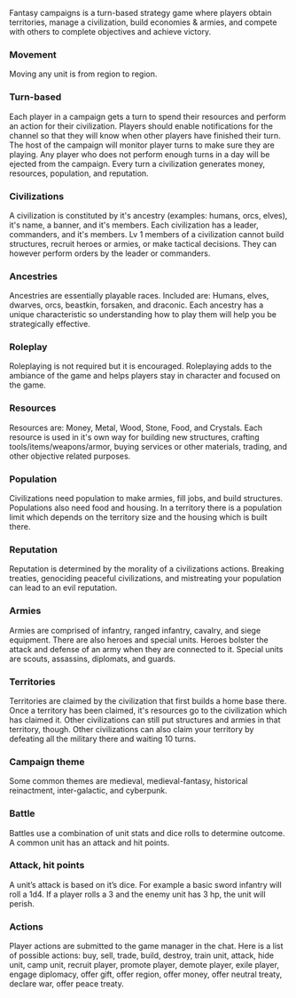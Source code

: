 Fantasy campaigns is a turn-based strategy game where players obtain territories, manage a civilization, build economies & armies, and compete with others to complete objectives and achieve victory.

### Movement
Moving any unit is from region to region.

### Turn-based
Each player in a campaign gets a turn to spend their resources and perform an action for their civilization. Players should enable notifications for the channel so that they will know when other players have finished their turn. The host of the campaign will monitor player turns to make sure they are playing. Any player who does not perform enough turns in a day will be ejected from the campaign. Every turn a civilization generates money, resources, population, and reputation.

### Civilizations
A civilization is constituted by it's ancestry (examples: humans, orcs, elves), it's name, a banner, and it's members. Each civilization has a leader, commanders, and it's members. Lv 1 members of a civilization cannot build structures, recruit heroes or armies, or make tactical decisions. They can however perform orders by the leader or commanders.

### Ancestries
Ancestries are essentially playable races. Included are: Humans, elves, dwarves, orcs, beastkin, forsaken, and draconic. Each ancestry has a unique characteristic so understanding how to play them will help you be strategically effective.

### Roleplay
Roleplaying is not required but it is encouraged. Roleplaying adds to the ambiance of the game and helps players stay in character and focused on the game.

### Resources
Resources are: Money, Metal, Wood, Stone, Food, and Crystals. Each resource is used in it's own way for building new structures, crafting tools/items/weapons/armor, buying services or other materials, trading, and other objective related purposes.

### Population 
Civilizations need population to make armies, fill jobs, and build structures. Populations also need food and housing. In a territory there is a population limit which depends on the territory size and the housing which is built there.

### Reputation
Reputation is determined by the morality of a civilizations actions. Breaking treaties, genociding peaceful civilizations, and mistreating your population can lead to an evil reputation.

### Armies
Armies are comprised of infantry, ranged infantry, cavalry, and siege equipment. There are also heroes and special units. Heroes bolster the attack and defense of an army when they are connected to it. Special units are scouts, assassins, diplomats, and guards.

### Territories
Territories are claimed by the civilization that first builds a home base there. Once a territory has been claimed, it's resources go to the civilization which has claimed it. Other civilizations can still put structures and armies in that territory, though. Other civilizations can also claim your territory by defeating all the military there and waiting 10 turns.

### Campaign theme
Some common themes are medieval, medieval-fantasy, historical reinactment, inter-galactic, and cyberpunk.

### Battle
Battles use a combination of unit stats and dice rolls to determine outcome. A common unit has an attack and hit points.

### Attack, hit points
A unit’s attack is based on it’s dice. For example a basic sword infantry will roll a 1d4. If a player rolls a 3 and the enemy unit has 3 hp, the unit will perish.

### Actions
Player actions are submitted to the game manager in the chat. Here is a list of possible actions: buy, sell, trade, build, destroy, train unit, attack, hide unit, camp unit, recruit player, promote player, demote player, exile player, engage diplomacy, offer gift, offer region, offer money, offer neutral treaty, declare war, offer peace treaty.

